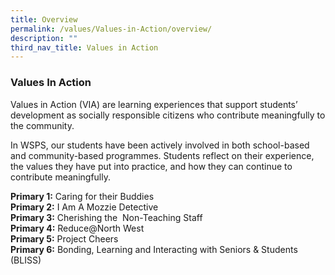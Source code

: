 ```yaml
---
title: Overview
permalink: /values/Values-in-Action/overview/
description: ""
third_nav_title: Values in Action
---
```

### Values In Action

Values in Action (VIA) are learning experiences that support students’ development as socially responsible citizens who contribute meaningfully to the community.

In WSPS, our students have been actively involved in both school-based and community-based programmes. Students reflect on their experience, the values they have put into practice, and how they can continue to contribute meaningfully.

**Primary 1:** Caring for their Buddies<br>
**Primary 2:** I Am A Mozzie Detective<Br>
**Primary 3:** Cherishing the  Non-Teaching Staff<br>
**Primary 4:** Reduce@North West<br>
**Primary 5:** Project Cheers<br>
**Primary 6:** Bonding, Learning and Interacting with Seniors & Students (BLISS)